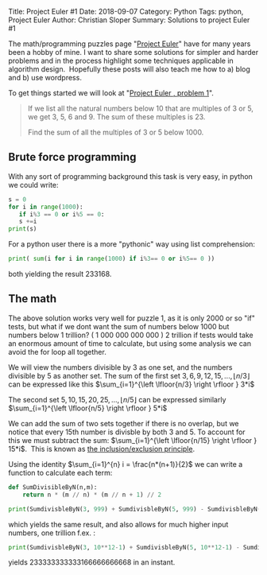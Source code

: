 Title: Project Euler #1
Date: 2018-09-07
Category: Python
Tags: python, Project Euler
Author: Christian Sloper
Summary: Solutions to project Euler #1


The math/programming puzzles page "<a href="https://projecteuler.net/about">Project Euler</a>" have for many years been a hobby of mine. I want to share some solutions for simpler and harder problems and in the process highlight some techniques applicable in algorithm design.  Hopefully these posts will also teach me how to a) blog and b) use wordpress.

To get things started we will look at "<a href="https://projecteuler.net/problem=1">Project Euler , problem 1</a>".
<blockquote>If we list all the natural numbers below 10 that are multiples of 3 or 5, we get 3, 5, 6 and 9. The sum of these multiples is 23.

Find the sum of all the multiples of 3 or 5 below 1000.</blockquote>
## Brute force programming

With any sort of programming background this task is very easy, in python we could write:

```python
s = 0
for i in range(1000):
   if i%3 == 0 or i%5 == 0:
   s +=i
print(s)
```

For a python user there is a more "pythonic" way using list comprehension:

```python
print( sum(i for i in range(1000) if i%3== 0 or i%5== 0 ))
```

both yielding the result 233168.

## The math
The above solution works very well for puzzle 1, as it is only 2000 or so "if" tests, but what if we dont want the sum of numbers below 1000 but numbers below 1 trillion? ( 1 000 000 000 000 ) 2 trillion if tests would take an enormous amount of time to calculate, but using some analysis we can avoid the for loop all together.

We will view the numbers divisible by 3 as one set, and the numbers divisible by 5 as another set. The sum of the first set $3, 6, 9, 12, 15, ..., \left \lfloor{n/3} \right \rfloor$  can be expressed like this $\sum_{i=1}^{\left \lfloor{n/3} \right \rfloor } 3*i$

The second set $5, 10, 15, 20, 25, ..., \left \lfloor{n/5} \right \rfloor$ can be expressed similarly $\sum_{i=1}^{\left \lfloor{n/5} \right \rfloor } 5*i$

We can add the sum of two sets together if there is no overlap, but we notice that every 15th number is divisble by both 3 and 5. To account for this we must subtract the sum: $\sum_{i=1}^{\left \lfloor{n/15} \right \rfloor } 15*i$.  This is known as <a href="https://en.wikipedia.org/wiki/Inclusion%E2%80%93exclusion_principle">the inclusion/exclusion principle</a>.

Using the identity $\sum_{i=1}^{n} i = \frac{n*(n+1)}{2}$ we can write a function to calculate each term:

```python
def SumDivisibleByN(n,m):
    return n * (m // n) * (m // n + 1) // 2

print(SumdivisbleByN(3, 999) + SumdivisbleByN(5, 999) - SumdivisbleByN(15, 999))
```
which yields the same result, and also allows for much higher input numbers, one trillion f.ex. :

```python
print(SumdivisbleByN(3, 10**12-1) + SumdivisbleByN(5, 10**12-1) - SumdivisbleByN(15, 10**12-1))
```

yields 233333333333166666666668 in an instant.